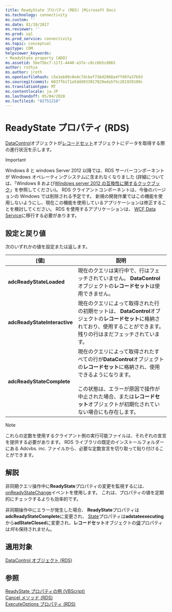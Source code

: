 ```yaml
---
title: ReadyState プロパティ (RDS) |Microsoft Docs
ms.technology: connectivity
ms.custom: ''
ms.date: 01/19/2017
ms.reviewer: ''
ms.prod: sql
ms.prod_service: connectivity
ms.topic: conceptual
apitype: COM
helpviewer_keywords:
- ReadyState property [ADO]
ms.assetid: 5be75bc7-1171-4440-a37e-c8cc6b5cd865
author: rothja
ms.author: jroth
ms.openlocfilehash: c5e1eb89c0e4c7dcbef736d2968a4ffd97a37b93
ms.sourcegitcommit: 6037fb1f1a5ddd933017029eda5f5c281939100c
ms.translationtype: MT
ms.contentlocale: ja-JP
ms.lasthandoff: 05/04/2020
ms.locfileid: "82751218"
---
```

# <a name="readystate-property-rds"></a>ReadyState プロパティ (RDS)
[DataControl](../../../ado/reference/rds-api/datacontrol-object-rds.md)オブジェクトが[レコードセット](../../../ado/reference/ado-api/recordset-object-ado.md)オブジェクトにデータを取得する際の進行状況を示します。  
  
> [!IMPORTANT]
>  Windows 8 と windows Server 2012 以降では、RDS サーバーコンポーネントが Windows オペレーティングシステムに含まれなくなりました (詳細については、「Windows 8 および[Windows server 2012 の互換性に関するクックブック](https://www.microsoft.com/download/details.aspx?id=27416)」を参照してください)。 RDS クライアントコンポーネントは、今後のバージョンの Windows では削除される予定です。 新規の開発作業ではこの機能を使用しないようにし、現在この機能を使用しているアプリケーションは修正することを検討してください。 RDS を使用するアプリケーションは、 [WCF Data Service](https://go.microsoft.com/fwlink/?LinkId=199565)に移行する必要があります。  
  
## <a name="settings-and-return-values"></a>設定と戻り値  
 次のいずれかの値を設定または返します。  
  
|[値]|説明|  
|-----------|-----------------|  
|**adcReadyStateLoaded**|現在のクエリは実行中で、行はフェッチされていません。 **DataControl**オブジェクトの**レコードセット**は使用できません。|  
|**adcReadyStateInteractive**|現在のクエリによって取得された行の初期セットは、 **DataControl**オブジェクトの**レコードセット**に格納されており、使用することができます。 残りの行はまだフェッチされています。|  
|**adcReadyStateComplete**|現在のクエリによって取得されたすべての行が**DataControl**オブジェクトの**レコードセット**に格納され、使用できるようになります。<br /><br /> この状態は、エラーが原因で操作が中止された場合、または**レコードセット**オブジェクトが初期化されていない場合にも存在します。|  
  
> [!NOTE]
>  これらの定数を使用するクライアント側の実行可能ファイルは、それぞれの宣言を提供する必要があります。 RDS ライブラリの既定のインストールフォルダーにある Adcvbs. inc. ファイルから、必要な定数宣言を切り取って貼り付けることができます。  
  
## <a name="remarks"></a>解説  
 非同期クエリ操作中に**ReadyState**プロパティの変更を監視するには、 [onReadyStateChange](../../../ado/reference/rds-api/onreadystatechange-event-rds.md)イベントを使用します。 これは、プロパティの値を定期的にチェックするよりも効率的です。  
  
 非同期操作中にエラーが発生した場合、 **ReadyState**プロパティは**adcReadyStateComplete**に変更され、 [State](../../../ado/reference/ado-api/state-property-ado.md)プロパティは**adstateexecuting**から**adStateClosed**に変更され、**レコードセット**オブジェクトの[値](../../../ado/reference/ado-api/value-property-ado.md)プロパティは*何も*保持されません。  
  
## <a name="applies-to"></a>適用対象  
 [DataControl オブジェクト (RDS)](../../../ado/reference/rds-api/datacontrol-object-rds.md)  
  
## <a name="see-also"></a>参照  
 [ReadyState プロパティの例 (VBScript)](../../../ado/reference/rds-api/readystate-property-example-vbscript.md)   
 [Cancel メソッド (RDS)](../../../ado/reference/rds-api/cancel-method-rds.md)   
 [ExecuteOptions プロパティ (RDS)](../../../ado/reference/rds-api/executeoptions-property-rds.md)


